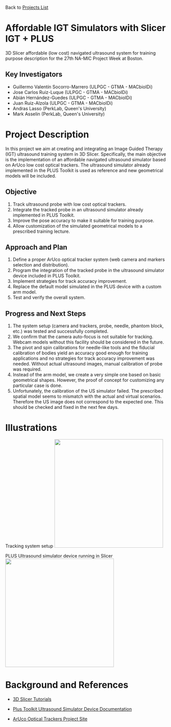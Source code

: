 Back to [Projects List](../../FIXME.md#ProjectsList)

# Affordable IGT Simulators with Slicer IGT + PLUS

3D Slicer affordable (low cost) navigated ultrasound system for training purpose description for the 27th NA-MIC Project Week at Boston.
## Key Investigators

- Guillermo Valentín Socorro-Marrero (ULPGC - GTMA - MACbioIDi)
- Jose Carlos Ruiz-Luque (ULPGC - GTMA - MACbioIDi)
- Abián Hernández-Guedes (ULPGC - GTMA - MACbioIDi)
- Juan Ruiz-Alzola (ULPGC - GTMA - MACbioIDi)
- Andras Lasso (PerkLab, Queen's University)
- Mark Asselin (PerkLab, Queen's University)

# Project Description

<!-- Presentation: https://medtec4susdev.github.io/FIXME -->

In this project we aim at creating and integrating an Image Guided Therapy (IGT) ultrasound training system in 3D Slicer. Specifically, the main objective is the implementation of an affordable navigated ultrasound simulator based on ArUco low cost optical trackers. The ultrasound simulator already implemented in the PLUS Toolkit is used as reference and new geometrical models will be included.

## Objective

1. Track ultrasound probe with low cost optical trackers.
2. Integrate the tracked probe in an ultrasound simulator already implemented in PLUS Toolkit.
3. Improve the pose accuracy to make it suitable for training purpose.
4. Allow customization of the simulated geometrical models to a prescribed training lecture.

## Approach and Plan

1. Define a proper ArUco optical tracker system (web camera and markers selection and distribution).
2. Program the integration of the tracked probe in the ultrasound simulator device included in PLUS Toolkit. 
3. Implement strategies for track accuracy improvement.
4. Replace the default model simulated in the PLUS device with a custom arm model.
5. Test and verify the overall system.

## Progress and Next Steps

<!--Describe progress and next steps in a few bullet points as you are making progress.-->

1. The system setup (camera and trackers, probe, needle, phantom block, etc.) was tested and successfully completed. 
2. We confirm that the camera auto-focus is not suitable for tracking. Webcam models without this facility should be considered in the future.
3. The pivot and spin calibrations for needle-like tools and the fiducial calibration of bodies yield an accuracy good enough  for training applications and no strategies for track accuracy improvement was needed. Without actual ultrasound images, manual calibration of probe was required.
4. Instead of the arm model, we create a very simple one based on basic geometrical shapes. However, the proof of concept for customizing any particular case is done.
5. Unfortunately, the calibration of the US simulator failed. The prescribed spatial model seems to mismatch with the actual and virtual scenarios. Therefore the US image does not correspond to the expected one. This should be checked and fixed in the next few days.
   

# Illustrations

<!--Add pictures and links to videos that demonstrate what has been accomplished.-->

Tracking system setup
<img src="https://raw.githubusercontent.com/NA-MIC/ProjectWeek/master/PW27_2018_Boston/Projects/AffordableIGTSimulatorsWithSlicerIGTAndPLUS/SystemSetup.png" width="340">

PLUS Ultrasound simulator device running in Slicer
<img src="https://raw.githubusercontent.com/NA-MIC/ProjectWeek/master/PW27_2018_Boston/Projects/AffordableIGTSimulatorsWithSlicerIGTAndPLUS/USSimulator.png" width="340">


# Background and References

<!--Use this space for information that may help people better understand your project, like links to papers, source code, or data.-->

+ [3D Slicer Tutorials](http://www.slicer.org/wiki/Documentation/4.8/Training)

+ [Plus Toolkit Ultrasound Simulator Device Documentation](http://perk-software.cs.queensu.ca/plus/doc/nightly/user/DeviceUsSimulator.html)

+ [ArUco Optical Trackers Project Site](http://www.uco.es/investiga/grupos/ava/node/26)
